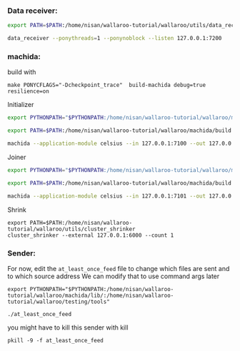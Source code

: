 ### Data receiver:

```bash
export PATH=$PATH:/home/nisan/wallaroo-tutorial/wallaroo/utils/data_receiver

data_receiver --ponythreads=1 --ponynoblock --listen 127.0.0.1:7200
```

### machida:

build with
```
make PONYCFLAGS="-Dcheckpoint_trace"  build-machida debug=true resilience=on
```

Initializer
```bash
export PYTHONPATH="$PYTHONPATH:/home/nisan/wallaroo-tutorial/wallaroo/machida/lib/:/home/nisan/wallaroo-tutorial/wallaroo/testing/tools"

export PATH=$PATH:/home/nisan/wallaroo-tutorial/wallaroo/machida/build

machida --application-module celsius --in 127.0.0.1:7100 --out 127.0.0.1:7200 --metrics 127.0.0.1:5000 --control 127.0.0.1:8000 --data 127.0.0.1:9000 --name initializer --external 127.0.0.1:6000 --cluster-initializer --ponythreads=1 --ponynoblock --run-with-resilience
```

Joiner

```bash
export PYTHONPATH="$PYTHONPATH:/home/nisan/wallaroo-tutorial/wallaroo/machida/lib/:/home/nisan/wallaroo-tutorial/wallaroo/testing/tools"

export PATH=$PATH:/home/nisan/wallaroo-tutorial/wallaroo/machida/build

machida --application-module celsius --in 127.0.0.1:7101 --out 127.0.0.1:7200 --metrics 127.0.0.1:5000 --my-control 127.0.0.1:8001 --my-data 127.0.0.1:9001 --name worker1 --external 127.0.0.1:6001 --join 127.0.0.1:8000 --ponythreads=1 --ponynoblock --run-with-resilience
```

Shrink
```
export PATH=$PATH:/home/nisan/wallaroo-tutorial/wallaroo/utils/cluster_shrinker
cluster_shrinker --external 127.0.0.1:6000 --count 1
```

### Sender:

For now, edit the `at_least_once_feed` file to change which files are sent and to which source address
We can modify that to use command args later

```
export PYTHONPATH="$PYTHONPATH:/home/nisan/wallaroo-tutorial/wallaroo/machida/lib/:/home/nisan/wallaroo-tutorial/wallaroo/testing/tools"

./at_least_once_feed
```

you might have to kill this sender with kill
```
pkill -9 -f at_least_once_feed
```
